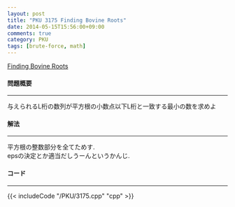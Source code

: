 ```yaml
---
layout: post
title: "PKU 3175 Finding Bovine Roots"
date: 2014-05-15T15:56:00+09:00
comments: true
category: PKU
tags: [brute-force, math]
---
```


[Finding Bovine Roots](http://poj.org/problem?id=3175)

#### 問題概要

****

与えられるL桁の数列が平方根の小数点以下L桁と一致する最小の数を求めよ  

#### 解法

****

平方根の整数部分を全てためす.  
epsの決定とか適当だしうーんというかんじ.  

#### コード

****

{{< includeCode "/PKU/3175.cpp" "cpp" >}}
